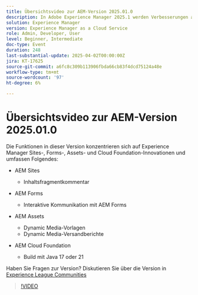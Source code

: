 ```yaml
---
title: Übersichtsvideo zur AEM-Version 2025.01.0
description: In Adobe Experience Manager 2025.1 werden Verbesserungen an Inhaltsfragmenten, Formularen und Assets vorgestellt, einschließlich Dynamic Media, Collaboration-Tools und Java 21-Unterstützung.
solution: Experience Manager
version: Experience Manager as a Cloud Service
role: Admin, Developer, User
level: Beginner, Intermediate
doc-type: Event
duration: 248
last-substantial-update: 2025-04-02T00:00:00Z
jira: KT-17625
source-git-commit: a6fc8c309b113906fbda66cb83f4dcd75124a48e
workflow-type: tm+mt
source-wordcount: '97'
ht-degree: 6%

---
```



# Übersichtsvideo zur AEM-Version 2025.01.0

Die Funktionen in dieser Version konzentrieren sich auf Experience Manager Sites-, Forms-, Assets- und Cloud Foundation-Innovationen und umfassen Folgendes:

* AEM Sites
   * Inhaltsfragmentkommentar

* AEM Forms
   * Interaktive Kommunikation mit AEM Forms

* AEM Assets
   * Dynamic Media-Vorlagen
   * Dynamic Media-Versandberichte

* AEM Cloud Foundation
   * Build mit Java 17 oder 21

Haben Sie Fragen zur Version?  Diskutieren Sie über die Version in [Experience League Communities](https://adobe.ly/4l2AibQ)

>[!VIDEO](https://video.tv.adobe.com/v/3456083/?learn=on&enablevpops&captions=ger)
